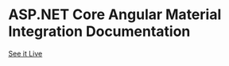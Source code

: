 # ASP.NET Core Angular Material Integration Documentation
[See it Live](http://material-platform.azurewebsites.net/home)
